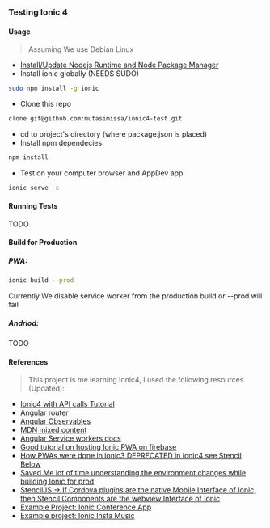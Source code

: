 ### Testing Ionic 4

#### Usage

>Assuming We use Debian Linux

- [Install/Update Nodejs Runtime and Node Package Manager](https://nodejs.org/en/download/)
- Install ionic globally (NEEDS SUDO)
```sh
sudo npm install -g ionic
```
- Clone this repo
```sh
clone git@github.com:mutasimissa/ionic4-test.git
```
- cd to project's directory (where package.json is placed)
- Install npm dependecies
```sh
npm install
```
- Test on your computer browser and AppDev app
```sh
ionic serve -c
```

#### Running Tests
TODO

#### Build for Production
##### PWA:

```sh
ionic build --prod
```
Currently We disable service worker from the production build or --prod will fail

##### Andriod:
TODO

#### References
> This project is me learning Ionic4, I used the following resources (Updated):

- [Ionic4 with API calls Tutorial](https://medium.freecodecamp.org/how-to-build-your-first-ionic-4-app-with-api-calls-f6ea747dc17a)
- [Angular router](https://angular.io/guide/router)
- [Angular Observables](https://angular.io/guide/observables)
- [MDN mixed content](https://developer.mozilla.org/en-US/docs/Web/Security/Mixed_content)
- [Angular Service workers docs](https://angular.io/guide/service-worker-getting-started)
- [Good tutorial on hosting Ionic PWA on firebase](https://www.joshmorony.com/hosting-an-ionic-pwa-with-firebase-hosting/)
- [How PWAs were done in ionic3 DEPRECATED in ionic4 see Stencil Below](https://blog.ionicframework.com/how-to-make-pwas-with-ionic/)
- [Saved Me lot of time understanding the environment changes while building Ionic for prod](https://www.joshmorony.com/production-development-environment-variables-in-ionic-angular/)
- [StencilJS -> If Cordova plugins are the native Mobile Interface of Ionic, then Stencil Components are the webview Interface of Ionic](https://stenciljs.com/)
- [Example Project: Ionic Conference App](https://github.com/ionic-team/ionic-conference-app)
- [Example project: Ionic Insta Music](https://github.com/jgw96/instamusic)
